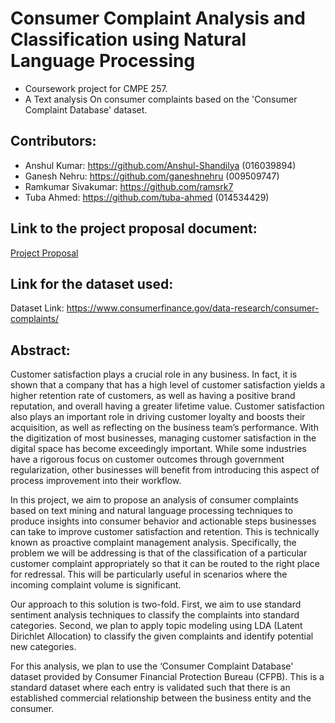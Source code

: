 # Consumer Complaint Analysis and Classification using Natural Language Processing
- Coursework project for CMPE 257.
- A Text analysis On consumer complaints based on the 'Consumer Complaint Database' dataset. 

## Contributors: 
- Anshul Kumar: https://github.com/Anshul-Shandilya (016039894)
- Ganesh Nehru: https://github.com/ganeshnehru (009509747)
- Ramkumar Sivakumar: https://github.com/ramsrk7
- Tuba Ahmed: https://github.com/tuba-ahmed (014534429)

## Link to the project proposal document:
[Project Proposal](./cmpe257_proposal.pdf)

## Link for the dataset used:

Dataset Link: https://www.consumerfinance.gov/data-research/consumer-complaints/

## Abstract:

Customer satisfaction plays a crucial role in any business. In fact, it is shown that a company that has a high level of customer satisfaction yields a higher retention rate of customers, as well as having a positive brand reputation, and overall having a greater lifetime value. Customer satisfaction also plays an important role in driving customer loyalty and boosts their acquisition, as well as reflecting on the business team’s performance. With the digitization of most businesses, managing customer satisfaction in the digital space has become exceedingly important. While some industries have a rigorous focus on customer outcomes through government regularization, other businesses will benefit from introducing this aspect of process improvement into their workflow.

In this project, we aim to propose an analysis of consumer complaints based on text mining and natural language processing techniques to produce insights into consumer behavior and actionable steps businesses can take to improve customer satisfaction and retention. This is technically known as proactive complaint management analysis. Specifically, the problem we will be addressing is that of the classification of a particular customer complaint appropriately so that it can be routed to the right place for redressal. This will be particularly useful in scenarios where the incoming complaint volume is significant.

Our approach to this solution is two-fold. First, we aim to use standard sentiment analysis techniques to classify the complaints into standard categories. Second, we plan to apply topic modeling using LDA (Latent Dirichlet Allocation) to classify the given complaints and identify potential new categories.

For this analysis, we plan to use the ‘Consumer Complaint Database' dataset provided by Consumer Financial Protection Bureau (CFPB). This is a standard dataset where each entry is validated such that there is an established commercial relationship between the business entity and the consumer.
